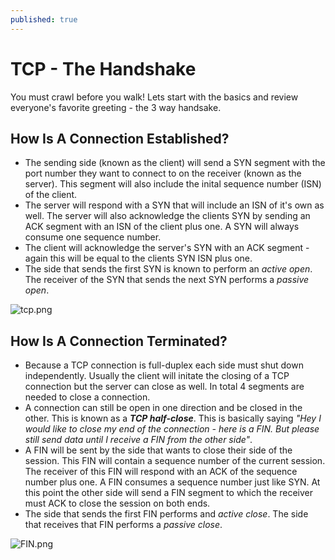 ```yaml
---
published: true
---
```

# **TCP - The Handshake**


You must crawl before you walk! Lets start with the basics and review everyone's favorite greeting - the 3 way handsake.

## How Is A Connection Established?

- The sending side (known as the client) will send a SYN segment with the port number they want to connect to on the receiver (known as the server). This segment will also include the inital sequence number (ISN) of the client.
- The server will respond with a SYN that will include an ISN of it's own as well. The server will also acknowledge the clients SYN by sending an ACK segment with an ISN of the client plus one. A SYN will always consume one sequence number.
- The client will acknowledge the server's SYN with an ACK segment - again this will be equal to the clients SYN ISN plus one.
- The side that sends the first SYN is known to perform an _active open_. The receiver of the SYN that sends the next SYN performs a _passive open_.

![tcp.png]({{site.baseurl}}assets/images/tcp.png)


## How Is A Connection Terminated?

- Because a TCP connection is full-duplex each side must shut down independently. Usually the client will initate the closing of a TCP connection but the server can close as well. In total 4 segments are needed to close a connection.
- A connection can still be open in one direction and be closed in the other. This is known as a **_TCP half-close_**. This is basically saying _"Hey I would like to close my end of the connection - here is a FIN. But please still send data until I receive a FIN from the other side"_.
- A FIN will be sent by the side that wants to close their side of the session. This FIN will contain a sequence number of the current session. The receiver of this FIN will respond with an ACK of the sequence number plus one. A FIN consumes a sequence number just like SYN. At this point the other side will send a FIN segment to which the receiver must ACK to close the session on both ends.
- The side that sends the first FIN performs and _active close_. The side that receives that FIN performs a _passive close_.

![FIN.png]({{site.baseurl}}assets/images/FIN.png)
